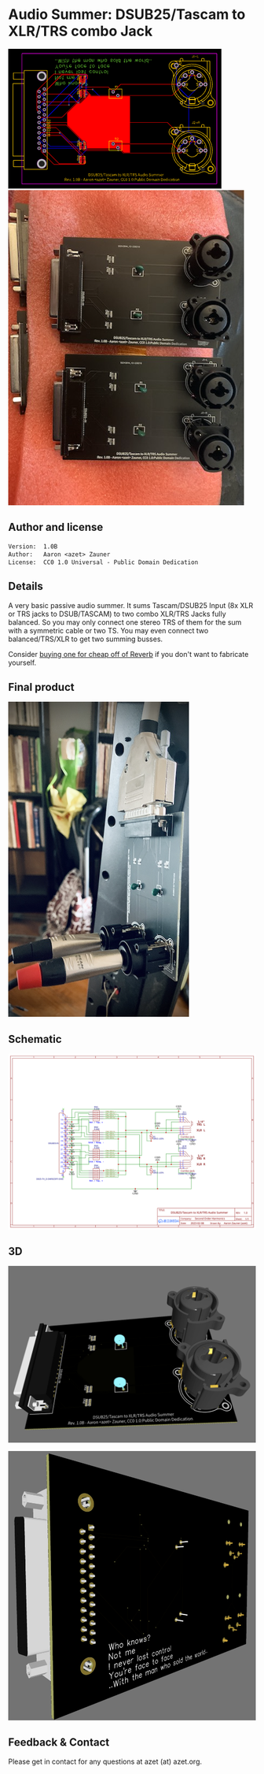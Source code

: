 # Audio Summer: DSUB25/Tascam to XLR/TRS combo Jack

![summer](img/PCB_PCB_easy-summer_2023-02-28.png)  ![photo01](img/photo01.png)


## Author and license

	Version:  1.0B
	Author:   Aaron <azet> Zauner
	License:  CC0 1.0 Universal - Public Domain Dedication


## Details

A very basic passive audio summer. It sums Tascam/DSUB25 Input (8x XLR or TRS jacks to DSUB/TASCAM) to two combo XLR/TRS Jacks fully balanced. 
So you may only connect one stereo TRS of them for the sum with a symmetric cable or two TS. You may even connect two balanced/TRS/XLR to get two summing busses.

Consider [buying one for cheap off of Reverb](https://reverb.com/item/66385479-second-order-harmonics-dsub25-tascam-to-xlr-trs-audio-summer-2023-black) if you don't want to fabricate yourself.


## Final product

![photo02](img/photo02.png)


## Schematic

![schematic](schematic/Schematic_easy-summer_2023-02-28.svg)

## 3D

![3dfront](img/3d-front.png)

![3dback](img/3d-back.png)


## Feedback & Contact
Please get in contact for any questions at azet (at) azet.org.
